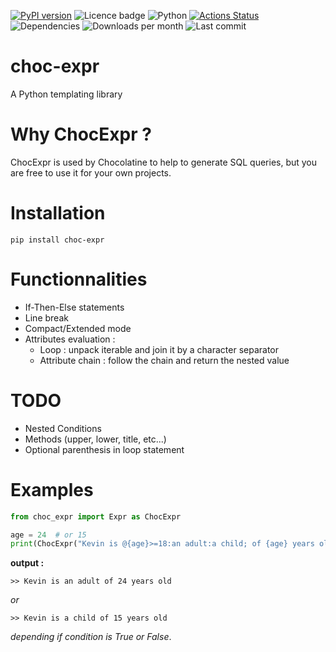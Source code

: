 [![PyPI version](https://badge.fury.io/py/choc-expr.svg)](https://badge.fury.io/py/choc-expr) ![Licence badge](https://img.shields.io/pypi/l/choc-expr) ![Python](https://img.shields.io/badge/python-3.12.2-blue.svg)
[![Actions Status](https://github.com/pe-brian/choc-expr/workflows/tests/badge.svg)](https://github.com/pe-brian/choc-expr/actions)
![Dependencies](https://img.shields.io/badge/dependencies-typeguard-cyan)
![Downloads per month](https://img.shields.io/pypi/dm/choc-expr)
![Last commit](https://img.shields.io/github/last-commit/pe-brian/choc-expr)

# choc-expr

A Python templating library

# Why ChocExpr ?

ChocExpr is used by Chocolatine to help to generate SQL queries, but you are free to use it for your own projects.

# Installation

```pip install choc-expr```

# Functionnalities

- If-Then-Else statements
- Line break
- Compact/Extended mode
- Attributes evaluation :
    - Loop : unpack iterable and join it by a character separator
    - Attribute chain : follow the chain and return the nested value

# TODO

- Nested Conditions
- Methods (upper, lower, title, etc...)
- Optional parenthesis in loop statement

# Examples

```python
from choc_expr import Expr as ChocExpr

age = 24  # or 15
print(ChocExpr("Kevin is @{age}>=18:an adult:a child; of {age} years old", vars()))
```

**output :**

```
>> Kevin is an adult of 24 years old
```

*or*

```
>> Kevin is a child of 15 years old
```

*depending if condition is True or False*.